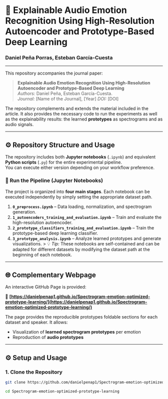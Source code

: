 # 📄 Explainable Audio Emotion Recognition Using High-Resolution Autoencoder and Prototype-Based Deep Learning
### Daniel Peña Porras, Esteban García-Cuesta

---

This repository accompanies the journal paper:

> **Explainable Audio Emotion Recognition Using High-Resolution Autoencoder and Prototype-Based Deep Learning**  
> *Authors:* Daniel Peña, Esteban García-Cuesta.  
> *Journal:* [Name of the Journal], [Year]
> *DOI:* [DOI]  

The repository complements and extends the material included in the article. It also provides the necessary code to run the experiments as well as the explainability results: the learned **prototypes** as spectrograms and as audio signals.

---

## ⚙️ Repository Structure and Usage

The repository includes both **Jupyter notebooks** (`.ipynb`) and equivalent **Python scripts** (`.py`) for the entire experimental pipeline.  
You can execute either version depending on your workflow preference.

### 🧪 Run the Pipeline (Jupyter Notebooks)

The project is organized into **four main stages**. Each notebook can be executed independently by simply setting the appropriate dataset path.

1. **`0_preprocess.ipynb`** – Data loading, normalization, and spectrogram generation.
2. **`1_autoencoders_training_and_evaluation.ipynb`** – Train and evaluate the high-resolution autoencoder.
3. **`2_prototype_classifiers_training_and_evaluation.ipynb`** – Train the prototype-based deep learning classifier.
4. **`3_prototype_analysis.ipynb`** – Analyze learned prototypes and generate visualizations.
&gt; 💡 *Tip:* These notebooks are self-contained and can be adapted for different datasets by modifying the dataset path at the beginning of each notebook.

---

## 🌐 Complementary Webpage

An interactive GitHub Page is provided:

🔗 **[https://danielpenap1.github.io/Spectrogram-emotion-optimized-prototype-learning/](https://danielpenap1.github.io/Spectrogram-emotion-optimized-prototype-learning/)**

The page provides the reproducible prototypes foldable sections for each dataset and speaker. It allows:
- Visualization of **learned spectrogram prototypes** per emotion
- Reproduction of **audio prototypes**  

---

## ⚙️ Setup and Usage

### 1. Clone the Repository

```bash
git clone https://github.com/danielpenap1/Spectrogram-emotion-optimized-prototype-learning.git

cd Spectrogram-emotion-optimized-prototype-learning
